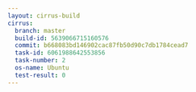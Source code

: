 ```yaml
---
layout: cirrus-build
cirrus:
  branch: master
  build-id: 5639066715160576
  commit: b668083bd146902cac87fb50d90c7db1784cead7
  task-id: 6061988642553856
  task-number: 2
  os-name: Ubuntu
  test-result: 0
---
```

